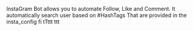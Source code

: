 InstaGram Bot allows you to automate Follow, Like and Comment. 
It automatically search user based on #HashTags That are provided in the insta_config fi
tTttt ttt
